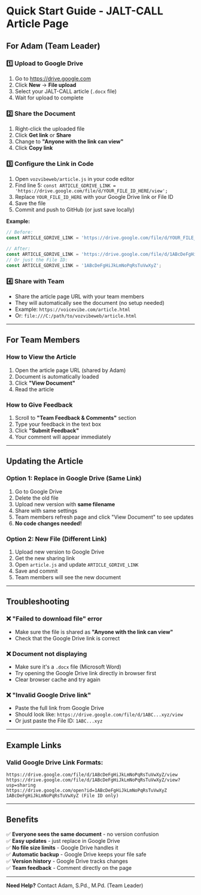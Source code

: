 # Quick Start Guide - JALT-CALL Article Page

## For Adam (Team Leader)

### 1️⃣ Upload to Google Drive
1. Go to https://drive.google.com
2. Click **New** → **File upload**
3. Select your JALT-CALL article (`.docx` file)
4. Wait for upload to complete

### 2️⃣ Share the Document
1. Right-click the uploaded file
2. Click **Get link** or **Share**
3. Change to **"Anyone with the link can view"**
4. Click **Copy link**

### 3️⃣ Configure the Link in Code
1. Open `vozvibeweb/article.js` in your code editor
2. Find line 5: `const ARTICLE_GDRIVE_LINK = 'https://drive.google.com/file/d/YOUR_FILE_ID_HERE/view';`
3. Replace `YOUR_FILE_ID_HERE` with your Google Drive link or File ID
4. Save the file
5. Commit and push to GitHub (or just save locally)

**Example:**
```javascript
// Before:
const ARTICLE_GDRIVE_LINK = 'https://drive.google.com/file/d/YOUR_FILE_ID_HERE/view';

// After:
const ARTICLE_GDRIVE_LINK = 'https://drive.google.com/file/d/1ABcDeFgHiJkLmNoPqRsTuVwXyZ/view';
// Or just the File ID:
const ARTICLE_GDRIVE_LINK = '1ABcDeFgHiJkLmNoPqRsTuVwXyZ';
```

### 4️⃣ Share with Team
- Share the article page URL with your team members
- They will automatically see the document (no setup needed)
- Example: `https://voicevibe.com/article.html`
- Or: `file:///C:/path/to/vozvibeweb/article.html`

---

## For Team Members

### How to View the Article
1. Open the article page URL (shared by Adam)
2. Document is automatically loaded
3. Click **"View Document"**
4. Read the article

### How to Give Feedback
1. Scroll to **"Team Feedback & Comments"** section
2. Type your feedback in the text box
3. Click **"Submit Feedback"**
4. Your comment will appear immediately

---

## Updating the Article

### Option 1: Replace in Google Drive (Same Link)
1. Go to Google Drive
2. Delete the old file
3. Upload new version with **same filename**
4. Share with same settings
5. Team members refresh page and click "View Document" to see updates
6. **No code changes needed!**

### Option 2: New File (Different Link)
1. Upload new version to Google Drive
2. Get the new sharing link
3. Open `article.js` and update `ARTICLE_GDRIVE_LINK`
4. Save and commit
5. Team members will see the new document

---

## Troubleshooting

### ❌ "Failed to download file" error
- Make sure the file is shared as **"Anyone with the link can view"**
- Check that the Google Drive link is correct

### ❌ Document not displaying
- Make sure it's a `.docx` file (Microsoft Word)
- Try opening the Google Drive link directly in browser first
- Clear browser cache and try again

### ❌ "Invalid Google Drive link"
- Paste the full link from Google Drive
- Should look like: `https://drive.google.com/file/d/1ABC...xyz/view`
- Or just paste the File ID: `1ABC...xyz`

---

## Example Links

### Valid Google Drive Link Formats:
```
https://drive.google.com/file/d/1ABcDeFgHiJkLmNoPqRsTuVwXyZ/view
https://drive.google.com/file/d/1ABcDeFgHiJkLmNoPqRsTuVwXyZ/view?usp=sharing
https://drive.google.com/open?id=1ABcDeFgHiJkLmNoPqRsTuVwXyZ
1ABcDeFgHiJkLmNoPqRsTuVwXyZ (File ID only)
```

---

## Benefits

✅ **Everyone sees the same document** - no version confusion  
✅ **Easy updates** - just replace in Google Drive  
✅ **No file size limits** - Google Drive handles it  
✅ **Automatic backup** - Google Drive keeps your file safe  
✅ **Version history** - Google Drive tracks changes  
✅ **Team feedback** - Comment directly on the page  

---

**Need Help?** Contact Adam, S.Pd., M.Pd. (Team Leader)
